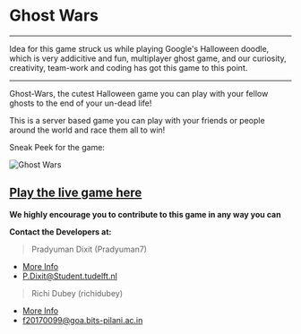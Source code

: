 # Ghost Wars

***

Idea for this game struck us while playing Google's Halloween doodle, which is very addicitive and fun, multiplayer ghost game, and our curiosity, creativity, team-work and coding has got this game to this point. 

***

Ghost-Wars, the cutest Halloween game you can play with your fellow ghosts to the end of your un-dead life! 

This is a server based game you can play with your friends or people around the world and race them all to win!

Sneak Peek for the game:

![Ghost Wars](https://user-images.githubusercontent.com/45059787/50740511-7fd83600-1215-11e9-889d-9fda90e974ed.png)

## [Play the live game here](https://ghost-wars.herokuapp.com)


**We highly encourage you to contribute to this game in any way you can**



**Contact the Developers at:**
   > Pradyuman Dixit (Pradyuman7)
   - [More Info](https://Pradyuman7.github.io)
   - P.Dixit@Student.tudelft.nl

   > Richi Dubey (richidubey)    
   - [More Info](https://365arts.me)
   - f20170099@goa.bits-pilani.ac.in
   
